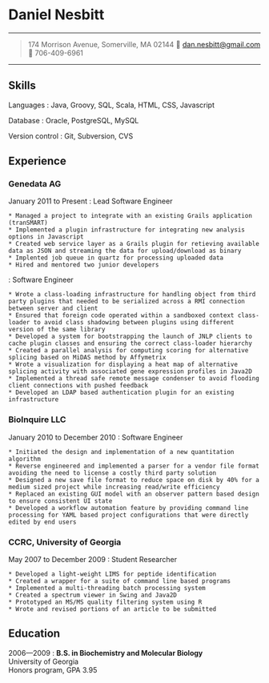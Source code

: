 Daniel Nesbitt
==============

----

>  174 Morrison Avenue, Somerville, MA 02144   dan.nesbitt@gmail.com   706-409-6961

----

Skills
------

Languages
:	Java, Groovy, SQL, Scala, HTML, CSS, Javascript

Database
:	Oracle, PostgreSQL, MySQL

Version control
:	Git, Subversion, CVS


Experience
----------

### Genedata AG

January 2011 to Present
:	Lead Software Engineer

	* Managed a project to integrate with an existing Grails application (tranSMART)
	* Implemented a plugin infrastructure for integrating new analysis options in Javascript
	* Created web service layer as a Grails plugin for retieving available data as JSON and streaming the data for upload/download as binary
	* Implented job queue in quartz for processing uploaded data
	* Hired and mentored two junior developers

:	Software Engineer

	* Wrote a class-loading infrastructure for handling object from third party plugins that needed to be serialized across a RMI connection between server and client
	* Ensured that foreign code operated within a sandboxed context class-loader to avoid class shadowing between plugins using different version of the same library
	* Developed a system for bootstrapping the launch of JNLP clients to cache plugin classes and ensuring the correct class-loader hierarchy
	* Created a parallel analysis for computing scoring for alternative splicing based on MiDAS method by Affymetrix
	* Wrote a visualization for displaying a heat map of alternative splicing activity with associated gene expression profiles in Java2D
	* Implemented a thread safe remote message condenser to avoid flooding client connections with pushed feedback
	* Developed an LDAP based authentication plugin for an existing infrastructure

### BioInquire LLC

January 2010 to December 2010
:	Software Engineer 

	* Initiated the design and implementation of a new quantitation algorithm
	* Reverse engineered and implemented a parser for a vendor file format avoiding the need to license a costly third party solution
	* Designed a new save file format to reduce space on disk by 40% for a medium sized project while increasing read/write efficiency
	* Replaced an existing GUI model with an observer pattern based design to ensure consistent UI state
	* Developed a workflow automation feature by providing command line processing for YAML based project configurations that were directly edited by end users

### CCRC, University of Georgia

May 2007 to December 2009
:	Student Researcher

	* Developed a light-weight LIMS for peptide identification
	* Created a wrapper for a suite of command line based programs
	* Implemented a multi-threading batch processing system
	* Created a spectrum viewer in Swing and Java2D
	* Prototyped an MS/MS quality filtering system using R
	* Wrote and revised portions of an article to be submitted

Education
---------

2006&mdash;2009
:	**B.S. in Biochemistry and Molecular Biology**  <br />
	University of Georgia  <br />
	Honors program, GPA 3.95  <br />